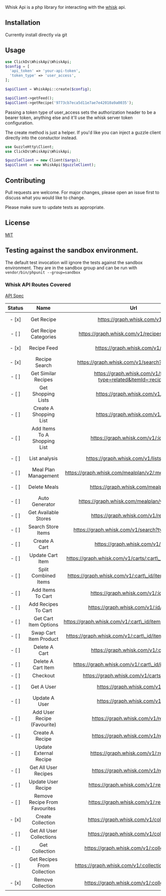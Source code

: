 Whisk Api is a php library for interacting with the [whisk](https://whisk.com) api.

## Installation

Currently install directly via git

## Usage

```php
use ClickDs\WhiskApi\WhiskApi;
$config = [
  'api_token' => 'your-api-token',
  'token_type' => 'user_access',
];

$apiClient = WhiskApi::create($config);

$apiClient->getFeed();
$apiClient->getRecipe('9773cb7eca5d11e7ae7e42010a9a0035');
```

Passing a token type of user_access sets the authorization header to be a bearer token, anything else and it'll use the whisk server token configuration.

The create method is just a helper. If you'd like you can inject a guzzle client directly into the constuctor instead.

```php
use GuzzleHttp\Client;
use ClickDs\WhiskApi\WhiskApi;

$guzzleClient = new Client($args);
$apiClient = new WhiskApi($guzzleClient);
```

## Contributing

Pull requests are welcome. For major changes, please open an issue first to discuss what you would like to change.

Please make sure to update tests as appropriate.

## License

[MIT](./LICENSE.md)

## Testing against the sandbox environment.

The default test invocation will ignore the tests against the sandbox environment. They are in the sandbox group and can be run with `vendor/bin/phpunit --group=sandbox`

### Whisk API Routes Covered

[API Spec](https://api.whisk.com/spec/)

| **Status** |           **Name**            |                            **Url**                            |                                     **Dev Docs**                                      |
| :--------: | :---------------------------: | :-----------------------------------------------------------: | :-----------------------------------------------------------------------------------: |
|   - [x]    |          Get Recipe           |                https://graph.whisk.com/v1/:id                 |                https://docs.whisk.com/api/recipes/get-recipe-nutrition                |
|   - [ ]    |     Get Recipe Categories     |         https://graph.whisk.com/v1/recipes/categories         |                 https://docs.whisk.com/api/recipes/recipe-categories                  |
|   - [x]    |          Recipe Feed          |                https://graph.whisk.com/v1/feed                |                https://docs.whisk.com/api/recipe-discovery/recipe-feed                |
|   - [x]    |         Recipe Search         |         https://graph.whisk.com/v1/search?type=recipe         |               https://docs.whisk.com/api/recipe-discovery/recipe-search               |
|   - [ ]    |      Get Similar Recipes      | https://graph.whisk.com/v1/feed?type=related&itemId=:recipeId |            https://docs.whisk.com/api/recipe-discovery/get-similar-recipes            |
|   - [ ]    |      Get Shopping Lists       |               https://graph.whisk.com/v1/lists                |             https://docs.whisk.com/api/shopping-lists/get-shopping-lists              |
|   - [ ]    |    Create A Shopping List     |               https://graph.whisk.com/v1/lists                |           https://docs.whisk.com/api/shopping-lists/create-a-shopping-list            |
|   - [ ]    | Add Items To A Shopping List  |             https://graph.whisk.com/v1/:id/items              |        https://docs.whisk.com/api/shopping-lists/add-items-to-a-shopping-list         |
|   - [ ]    |         List analysis         |           https://graph.whisk.com/v1/lists/analyze            |                https://docs.whisk.com/api/shopping-lists/list-analysis                |
|   - [ ]    |     Meal Plan Management      |   https://graph.whisk.com/mealplan/v2/:meal\_plan\_id/meal    |              https://docs.whisk.com/api/meal-plans/meal-plan-management               |
|   - [ ]    |         Delete Meals          |              https://graph.whisk.com/mealplan/v2              |                  https://docs.whisk.com/api/meal-plans/delete-meals                   |
|   - [ ]    |        Auto Generator         |         https://graph.whisk.com/mealplan/v2/generate          |                 https://docs.whisk.com/api/meal-plans/auto-generator                  |
|   - [ ]    |     Get Available Stores      |             https://graph.whisk.com/v1/retailers              |               https://docs.whisk.com/api/retailers/get-available-stores               |
|   - [ ]    |      Search Store Items       |       https://graph.whisk.com/v1/search?type=storeItem        |                https://docs.whisk.com/api/retailers/search-store-items                |
|   - [ ]    |         Create A Cart         |               https://graph.whisk.com/v1/carts                |                    https://docs.whisk.com/api/carts/create-a-cart                     |
|   - [ ]    |       Update Cart Item        |  https://graph.whisk.com/v1/carts/:cart\_id/items/:item\_id   |                   https://docs.whisk.com/api/carts/update-cart-item                   |
|   - [ ]    |     Split Combined Items      |  https://graph.whisk.com/v1/:cart\_id/items/:item\_id/split   |                 https://docs.whisk.com/api/carts/split-combined-items                 |
|   - [ ]    |       Add Items To Cart       |             https://graph.whisk.com/v1/:id/items              |                  https://docs.whisk.com/api/carts/add-items-to-cart                   |
|   - [ ]    |      Add Recipes To Cart      |            https://graph.whisk.com/v1/:id/recipes             |                 https://docs.whisk.com/api/carts/add-recipes-to-cart                  |
|   - [ ]    |     Get Cart Item Options     | https://graph.whisk.com/v1/:cart\_id/items/:item\_id/options  |                https://docs.whisk.com/api/carts/get-cart-item-options                 |
|   - [ ]    |    Swap Cart Item Product     |   https://graph.whisk.com/v1/:cart\_id/items/:item\_id/swap   |                https://docs.whisk.com/api/carts/swap-cart-item-product                |
|   - [ ]    |         Delete A Cart         |             https://graph.whisk.com/v1/:cart\_id              |             https://docs.whisk.com/api/carts/delete-a-cart-or-a-cart-item             |
|   - [ ]    |      Delete A Cart Item       |     https://graph.whisk.com/v1/:cart\_id/items/:item\_id      |             https://docs.whisk.com/api/carts/delete-a-cart-or-a-cart-item             |
|   - [ ]    |           Checkout            |           https://graph.whisk.com/v1/carts/checkout           |                       https://docs.whisk.com/api/carts/checkout                       |
|   - [ ]    |          Get A User           |                 https://graph.whisk.com/v1/me                 |                   https://docs.whisk.com/api/user-model/get-a-user                    |
|   - [ ]    |         Update A User         |                 https://graph.whisk.com/v1/me                 |                  https://docs.whisk.com/api/user-model/update-a-user                  |
|   - [ ]    |  Add User Recipe (Favourite)  |              https://graph.whisk.com/v1/recipes               |        https://docs.whisk.com/api/user-recipes-and-collections/add-user-recipe        |
|   - [ ]    |        Create A Recipe        |              https://graph.whisk.com/v1/recipes               |        https://docs.whisk.com/api/user-recipes-and-collections/create-a-recipe        |
|   - [ ]    |    Update External Recipe     |             https://graph.whisk.com/v1/:recipeId              |         https://docs.whisk.com/api/user-recipes-and-collections/updaterecipe          |
|   - [ ]    |     Get All User Recipes      |              https://graph.whisk.com/v1/recipes               |     https://docs.whisk.com/api/user-recipes-and-collections/get-all-user-recipes      |
|   - [ ]    |      Update User Recipe       |            https://graph.whisk.com/v1/:recipe\_id             |      https://docs.whisk.com/api/user-recipes-and-collections/update-user-recipe       |
|   - [ ]    | Remove Recipe From Favourites |            https://graph.whisk.com/v1/:recipe\_id             | https://docs.whisk.com/api/user-recipes-and-collections/remove-recipe-from-favorites  |
|   - [x]    |       Create Collection       |            https://graph.whisk.com/v1/collections             |       https://docs.whisk.com/api/user-recipes-and-collections/create-collection       |
|   - [ ]    |   Get All User Collections    |            https://graph.whisk.com/v1/collections             |   https://docs.whisk.com/api/user-recipes-and-collections/get-all-user-collections    |
|   - [ ]    |        Get Collection         |          https://graph.whisk.com/v1/:collection\_id           |        https://docs.whisk.com/api/user-recipes-and-collections/get-collection         |
|   - [ ]    |  Get Recipes From Collection  |      https://graph.whisk.com/v1/:collection\_id/recipes       | https://docs.whisk.com/api/user-recipes-and-collections/get-recipes-from-a-collection |
|   - [x]    |       Remove Collection       |          https://graph.whisk.com/v1/:collection\_id           |       https://docs.whisk.com/api/user-recipes-and-collections/remove-collection       |
